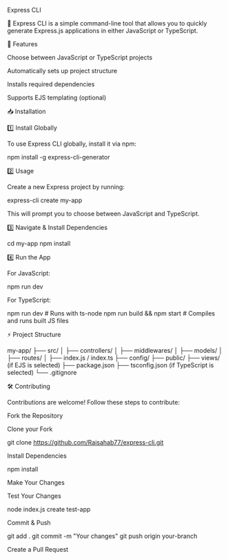 Express CLI

🚀 Express CLI is a simple command-line tool that allows you to quickly generate Express.js applications in either JavaScript or TypeScript.

📌 Features

Choose between JavaScript or TypeScript projects

Automatically sets up project structure

Installs required dependencies

Supports EJS templating (optional)

📥 Installation

1️⃣ Install Globally

To use Express CLI globally, install it via npm:

npm install -g express-cli-generator

2️⃣ Usage

Create a new Express project by running:

express-cli create my-app

This will prompt you to choose between JavaScript and TypeScript.

3️⃣ Navigate & Install Dependencies

cd my-app
npm install

4️⃣ Run the App

For JavaScript:

npm run dev

For TypeScript:

npm run dev  # Runs with ts-node
npm run build && npm start  # Compiles and runs built JS files

⚡ Project Structure

my-app/
 ├── src/
 │   ├── controllers/
 │   ├── middlewares/
 │   ├── models/
 │   ├── routes/
 │   ├── index.js / index.ts
 ├── config/
 ├── public/
 ├── views/ (if EJS is selected)
 ├── package.json
 ├── tsconfig.json (if TypeScript is selected)
 └── .gitignore

🛠 Contributing

Contributions are welcome! Follow these steps to contribute:

Fork the Repository

Clone your Fork

git clone https://github.com/Raisahab77/express-cli.git

Install Dependencies

npm install

Make Your Changes

Test Your Changes

node index.js create test-app

Commit & Push

git add .
git commit -m "Your changes"
git push origin your-branch

Create a Pull Request